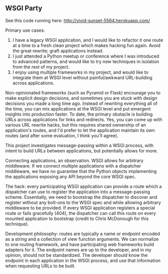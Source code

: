 WSGI Party
----------

See this code running here:
http://vivid-sunset-5564.herokuapp.com/

Primary use cases:

1. I have a legacy WSGI application, and I would like to refactor it one route
   at a time to a fresh clean project which makes hacking fun again.  Avoid the
   great rewrite; graft applications instead.
2. I just attended a Python meetup or conference where I was introduced to
   advanced patterns, and would like to try new techniques in isolation from
   the rest of my project.
3. I enjoy using multiple frameworks in my project, and would like to integrate
   them at WSGI level without painful/awkward URL-building across applications.

Non-opinionated frameworks (such as Pyramid or Flask) encourage you to make
explicit design decisions, and sometimes you are stuck with design decisions
you made a long time ago.  Instead of rewriting everything all of the time, you
can mix applications at the WSGI level and put emergent insights into
production faster.  To date, the primary obstacle is building URLs across
applications for links and redirects.  Yes, you can come up with various URL
rewrite hacks, but this requires shared ownership of an application's routes,
and I'd prefer to let the application maintain its own routes (and after some
evaluation, I think you'll agree).

This project investigates message-passing within a WSGI process, with intent to
build URLs between applications, but potentially allows for more.

Connecting applications, an observation.  WSGI allows for arbitrary
middleware.  If we connect multiple applications with a dispatcher middleware,
we have no guarantee that the Python objects implementing the applications
exposing any API beyond the core WSGI spec.

The hack: every participating WSGI application can provide a route which a
dispatcher can use to register the application into a message-passing scheme.
Essentially, we need to bootstrap the dispatcher to discover and register
without any bolt-ons to the WSGI spec and while allowing arbitrary middleware
to be provided.  If every WSGI application registers a special route or fails
gracefully (404), the dispatcher can call this route on every mounted
application to bootstrap (credit to Chris McDonough for this technique).

Development philosophy: routes are typically a name or endpoint encoded as a
string and a collection of view function arguments.  We can normalize to one
routing framework, and have participating web frameworks build adapters for
it.  The endpoint names are up to the developer, and in my opinion, should not
be standardized.  The developer should know the endpoint in each application in
the WSGI process, and use that information when requesting URLs to be built.
